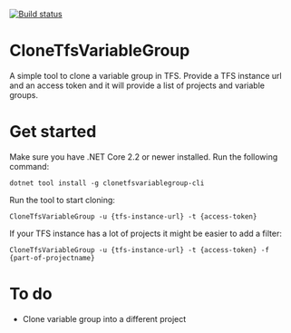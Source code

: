 [![Build status](https://ci.appveyor.com/api/projects/status/5y76tvvcxbbofol1/branch/master?svg=true)](https://ci.appveyor.com/project/JacobDuijzer88395/clonetfsvariablegroup/branch/master)

# CloneTfsVariableGroup

A simple tool to clone a variable group in TFS. Provide a TFS instance url and an access token and it will provide a list of projects and variable groups.

# Get started

Make sure you have .NET Core 2.2 or newer installed. Run the following command:

```
dotnet tool install -g clonetfsvariablegroup-cli
```

Run the tool to start cloning:
```
CloneTfsVariableGroup -u {tfs-instance-url} -t {access-token}
```

If your TFS instance has a lot of projects it might be easier to add a filter:
```
CloneTfsVariableGroup -u {tfs-instance-url} -t {access-token} -f {part-of-projectname}
```

# To do

* Clone variable group into a different project
